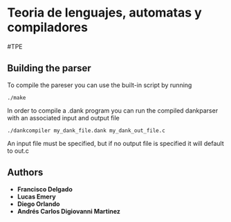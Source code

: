 # Teoria de lenguajes, automatas y compiladores 
#TPE
## Building the parser
To compile the pareser you can use the built-in script by running
```
./make 
```
In order to compile a .dank program you can run the compiled dankparser with an associated input and output file
```
./dankcompiler my_dank_file.dank my_dank_out_file.c 
```
An input file must be specified, but if no output file is specified it will default to out.c

## Authors

* **Francisco Delgado**
* **Lucas Emery**
* **Diego Orlando**
* **Andrés Carlos Digiovanni Martinez**